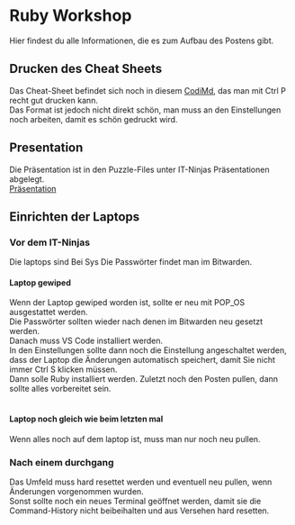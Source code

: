 # Ruby Workshop
Hier findest du alle Informationen, die es zum Aufbau des Postens gibt.

## Drucken des Cheat Sheets
Das Cheat-Sheet befindet sich noch in diesem [CodiMd](https://codimd.puzzle.ch/D4qh8jOOQcuH_JdXCsAsLg?both), das man mit Ctrl P recht gut drucken kann.<br>
Das Format ist jedoch nicht direkt schön, man muss an den Einstellungen noch arbeiten, damit es schön gedruckt wird.

## Presentation
Die Präsentation ist in den Puzzle-Files unter IT-Ninjas Präsentationen abgelegt. <br>
[Präsentation](https://files.puzzle.ch/apps/files/files/4665641?dir=/swe/P32_Marketing_und_Verkauf/Events/IT-Ninjas/Pr%C3%A4sentationen)

## Einrichten der Laptops
### Vor dem IT-Ninjas
Die laptops sind Bei Sys
Die Passwörter findet man im Bitwarden.
<br>
#### Laptop gewiped
Wenn der Laptop gewiped worden ist, sollte er neu mit POP_OS ausgestattet werden. <br>
Die Passwörter sollten wieder nach denen im Bitwarden neu gesetzt werden. <br>
Danach muss VS Code installiert werden. <br>
In den Einstellungen sollte dann noch die Einstellung angeschaltet werden, dass der Laptop die Änderungen automatisch speichert, damit Sie nicht immer Ctrl S klicken müssen. <br>
Dann solle Ruby installiert werden. Zuletzt noch den Posten pullen, dann sollte alles vorbereitet sein. <br>
<br>

#### Laptop noch gleich wie beim letzten mal
Wenn alles noch auf dem laptop ist, muss man nur noch neu pullen.
<br>
### Nach einem durchgang
Das Umfeld muss hard resettet werden und eventuell neu pullen, wenn Änderungen vorgenommen wurden. <br>
Sonst sollte noch ein neues Terminal geöffnet werden, damit sie die Command-History nicht beibeihalten und aus Versehen hard resetten.